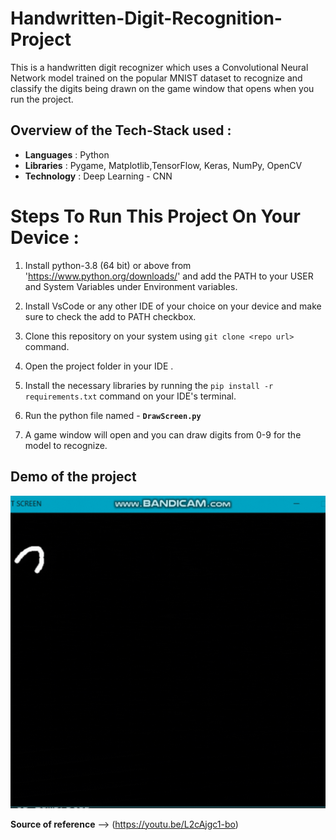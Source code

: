 # Handwritten-Digit-Recognition-Project

This is a handwritten digit recognizer which uses a Convolutional Neural Network model trained on the popular MNIST dataset to recognize and classify the digits being drawn on the game window that opens when you run the project.

## Overview of the Tech-Stack used :

- **Languages**  : Python
- **Libraries** : Pygame, Matplotlib,TensorFlow, Keras, NumPy, OpenCV
- **Technology** : Deep Learning  - CNN

# Steps To Run This Project On Your Device : #

1. Install python-3.8 (64 bit) or above from 'https://www.python.org/downloads/' and add the PATH to your USER and System Variables under Environment variables. 

2. Install VsCode or any other IDE of your choice on your device and make sure to check the add to PATH checkbox.

3. Clone this repository on your system using `git clone <repo url>` command. 

4. Open the project folder in your IDE .

5.  Install the necessary libraries by running the `pip install -r requirements.txt` command on your IDE's terminal.
            
7. Run the python file named - **`DrawScreen.py`**

8. A game window will open and you can draw digits from 0-9 for the model to recognize.

## Demo of the project

<img src="https://github.com/prakartigoel24/Handwritten-Digit-Recognition-Project/blob/main/DigitRecognizeGIF.gif" width="600" height="500"/>


**Source of reference** --> (https://youtu.be/L2cAjgc1-bo)
